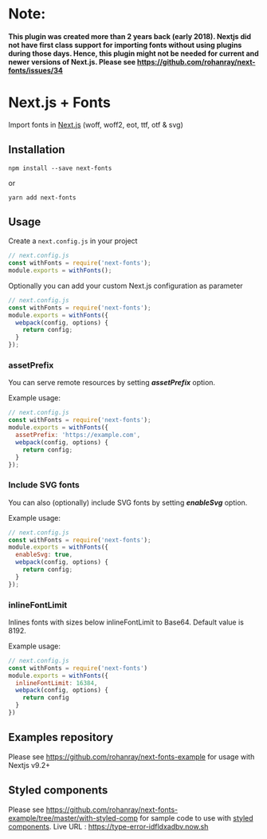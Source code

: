# Note:
####  This plugin was created more than 2 years back (early 2018). Nextjs did not have first class support for importing fonts without using plugins during those days. Hence, this plugin might not be needed for current and newer versions of Next.js. Please see https://github.com/rohanray/next-fonts/issues/34

# Next.js + Fonts

Import fonts in [Next.js](https://github.com/zeit/next.js)
(woff, woff2, eot, ttf, otf & svg)

## Installation

```
npm install --save next-fonts
```

or

```
yarn add next-fonts
```

## Usage

Create a `next.config.js` in your project

```js
// next.config.js
const withFonts = require('next-fonts');
module.exports = withFonts();
```

Optionally you can add your custom Next.js configuration as parameter

```js
// next.config.js
const withFonts = require('next-fonts');
module.exports = withFonts({
  webpack(config, options) {
    return config;
  }
});
```

### assetPrefix

You can serve remote resources by setting **_assetPrefix_** option.

Example usage:

```js
// next.config.js
const withFonts = require('next-fonts');
module.exports = withFonts({
  assetPrefix: 'https://example.com',
  webpack(config, options) {
    return config;
  }
});
```

### Include SVG fonts

You can also (optionally) include SVG fonts by setting **_enableSvg_** option.

Example usage:

```js
// next.config.js
const withFonts = require('next-fonts');
module.exports = withFonts({
  enableSvg: true,
  webpack(config, options) {
    return config;
  }
});
```

### inlineFontLimit
Inlines fonts with sizes below inlineFontLimit to Base64. Default value is 8192.

Example usage:

```js
// next.config.js
const withFonts = require('next-fonts')
module.exports = withFonts({
  inlineFontLimit: 16384,
  webpack(config, options) {
    return config
  }
})
```

## Examples repository

Please see https://github.com/rohanray/next-fonts-example for usage with Nextjs v9.2+

## Styled components

Please see https://github.com/rohanray/next-fonts-example/tree/master/with-styled-comp for sample code to use with [styled components](https://www.styled-components.com/). Live URL : https://type-error-idfldxadbv.now.sh 
